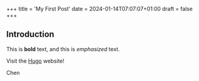 +++
title = 'My First Post'
date = 2024-01-14T07:07:07+01:00
draft = false
+++
## Introduction

This is **bold** text, and this is *emphasized* text.

Visit the [Hugo](https://gohugo.io) website!

Chen